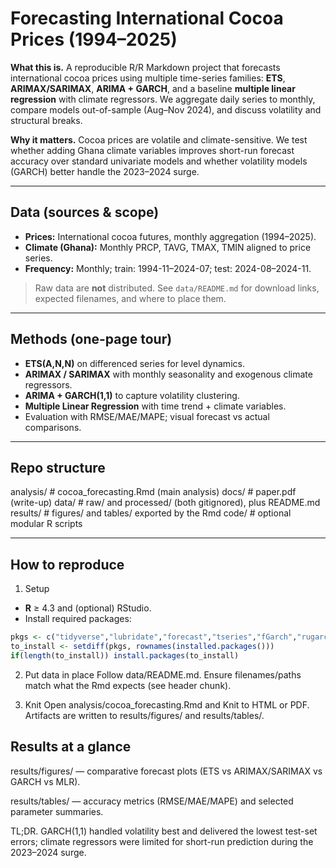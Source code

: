 # Forecasting International Cocoa Prices (1994–2025)

**What this is.** A reproducible R/R Markdown project that forecasts international cocoa prices using multiple time-series families: **ETS**, **ARIMAX/SARIMAX**, **ARIMA + GARCH**, and a baseline **multiple linear regression** with climate regressors. We aggregate daily series to monthly, compare models out-of-sample (Aug–Nov 2024), and discuss volatility and structural breaks.

**Why it matters.** Cocoa prices are volatile and climate-sensitive. We test whether adding Ghana climate variables improves short-run forecast accuracy over standard univariate models and whether volatility models (GARCH) better handle the 2023–2024 surge.

---

## Data (sources & scope)
- **Prices:** International cocoa futures, monthly aggregation (1994–2025).
- **Climate (Ghana):** Monthly PRCP, TAVG, TMAX, TMIN aligned to price series.
- **Frequency:** Monthly; train: 1994-11–2024-07; test: 2024-08–2024-11.

> Raw data are **not** distributed. See `data/README.md` for download links, expected filenames, and where to place them.

---

## Methods (one-page tour)
- **ETS(A,N,N)** on differenced series for level dynamics.
- **ARIMAX / SARIMAX** with monthly seasonality and exogenous climate regressors.
- **ARIMA + GARCH(1,1)** to capture volatility clustering.
- **Multiple Linear Regression** with time trend + climate variables.
- Evaluation with RMSE/MAE/MAPE; visual forecast vs actual comparisons.

---

## Repo structure
  analysis/ # cocoa_forecasting.Rmd (main analysis)
  docs/ # paper.pdf (write-up)
  data/ # raw/ and processed/ (both gitignored), plus README.md
  results/ # figures/ and tables/ exported by the Rmd
  code/ # optional modular R scripts


---

## How to reproduce

1. Setup
  - **R** ≥ 4.3 and (optional) RStudio.
  - Install required packages:
  ```r
  pkgs <- c("tidyverse","lubridate","forecast","tseries","fGarch","rugarch","readr","readxl","xts","zoo","ggplot2")
  to_install <- setdiff(pkgs, rownames(installed.packages()))
  if(length(to_install)) install.packages(to_install)
  ```


2. Put data in place
  Follow data/README.md. Ensure filenames/paths match what the Rmd expects (see header chunk).

3. Knit
  Open analysis/cocoa_forecasting.Rmd and Knit to HTML or PDF.
  Artifacts are written to results/figures/ and results/tables/.
  
## Results at a glance
  results/figures/ — comparative forecast plots (ETS vs ARIMAX/SARIMAX vs GARCH vs MLR).
  
  results/tables/ — accuracy metrics (RMSE/MAE/MAPE) and selected parameter summaries.
  
  TL;DR. GARCH(1,1) handled volatility best and delivered the lowest test-set errors; climate regressors were limited for short-run prediction during the 2023–2024 surge.
